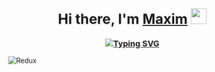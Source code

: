 <h1 align="center">Hi there, I'm <a href="https://daniilshat.ru/" target="_blank">Maxim</a> 
<img src="https://github.com/blackcater/blackcater/raw/main/images/Hi.gif" height="32"/></h1>
<h3 align="center"><a href="https://git.io/typing-svg"><img src="https://readme-typing-svg.demolab.com?font=Fira+Code&pause=1000&width=435&lines=JS/React+Developer+from+Russia+🇷🇺" alt="Typing SVG" /></a></h3>

![Redux](https://img.shields.io/badge/redux-%23593d88.svg?style=for-the-badge&logo=redux&logoColor=white)
